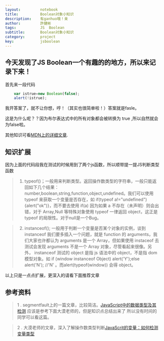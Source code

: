 ```yaml
---
layout:     	notebook
title:     	    Boolean对象小知识
description:    有ganhuo哦！亲
author:     	許健彬
tags:      	    JS  Boolean
subtitle:     	Boolean对象小知识
category:     	project
key:            jsboolean
---
```


## 今天发现了JS Boolean一个有趣的的地方，所以来记录下来！

   首先来一段代码

```javascript
    var istrue=new Boolean(false);
    alert(!istrue); 
```

我开答案了，就不让你想，哼！（其实也很简单啦！）答案就是fasle。

这是为什么呢？？因为布尔表达式中的所有对象都会被转换为 true ,所以自然就会为false啦。

其他知识可看[MDN上的详细文章](https://developer.mozilla.org/zh-CN/docs/Web/JavaScript/Reference/Global_Objects/Boolean).

## 知识扩展

 因为上面的代码段我在测试的时候用到了两个js函数，所以顺带提一提JS判断类型函数
 
> 1.  typeof()；一般用来判断类型。返回操作数类型的字符串，一般只能返回如下几个结果：number,boolean,string,function,object,undefined。我们可以使用 typeof 来获取一个变量是否存在，如 if(typeof a!="undefined"){alert("ok")}，而不要去使用 if(a) 因为如果 a 不存在（未声明）则会出错，对于 Array,Null 等特殊对象使用 typeof 一律返回 object，这正是 typeof 的局限性。对于null是一个Bug。

> 2. instanceof(); 一般用于判断一个变量是否某个对象的实例，谈到 instanceof 我们要多插入一个问题，就是 function 的 arguments，我们大家也许都认为 arguments 是一个 Array，但如果使用 instaceof 去测试会发现 arguments 不是一个 Array 对象，尽管看起来很像。另外， instanceof 测试的 object 是指 js 语法中的 object，不是指 dom 模型对象。如 if (window instanceof Object) alert('Y');else alert('N'); //'N' 。而alert(typeof(window)) 会得 object。


以上只是一点点扩展，更深入的请看下面推荐文章

## 参考资料

> 1 . segmentfault上的一篇文章，比较简洁。[JavaScript中的数据类型及其检测](https://segmentfault.com/a/1190000006186155) 应该是参考下面大漠老师的，但是知识点总结出来了
   所以没有时间的同学可以看这篇。

> 2 . 大漠老师的文章，深入了解操作数类型判断[JavaScrit的变量：如何检测变量类型](http://mp.weixin.qq.com/s?__biz=MjM5NzE0MjQ2Mw==&mid=2652491694&idx=1&sn=9d3257c6bac07f911a0a71e2b8167845&scene=4#wechat_redirect)


 
